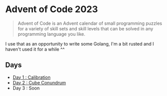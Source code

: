 # Advent of Code 2023

> Advent of Code is an Advent calendar of small programming puzzles for a variety of skill sets and skill levels that can be solved in any programming language you like.

I use that as an opportunity to write some Golang, I'm a bit rusted and I haven't used it for a while ^^

## Days

* [Day 1 : Calibration](./day1/main.go)
* [Day 2 : Cube Conundrum](./day2/main.go)
* Day 3 : Soon